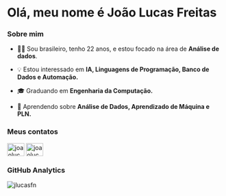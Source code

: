 <h1 align="left">Olá, meu nome é João Lucas Freitas</h1>

<h3 align="left">Sobre mim</h3>

- 👦🏻 Sou brasileiro, tenho 22 anos, e estou focado na área de **Análise de dados**.

- 💡 Estou interessado em **IA, Linguagens de Programação, Banco de Dados e Automação.**

- 🎓 Graduando em **Engenharia da Computação.**

- 🌱 Aprendendo sobre **Análise de Dados, Aprendizado de Máquina e PLN.**

<h3 align="left">Meus contatos</h3>
<p align="left">
<a href="https://linkedin.com/in/joaolucasfn" target="blank"><img align="center" src="https://raw.githubusercontent.com/rahuldkjain/github-profile-readme-generator/master/src/images/icons/Social/linked-in-alt.svg" alt="joaolucasfn" height="30" width="40" /></a>
<a href="https://instagram.com/joaolucasfrn" target="blank"><img align="center" src="https://raw.githubusercontent.com/rahuldkjain/github-profile-readme-generator/master/src/images/icons/Social/instagram.svg" alt="joaolucasfn" height="30" width="40" /></a>
</p>

<h3>GitHub Analytics</h3>
<p><img align="left" src="https://github-readme-stats.vercel.app/api/top-langs/?username=jlucasfn&show_icons=true&theme=dracula&layout=compact&langs_count=4" alt="jlucasfn" /></p>
